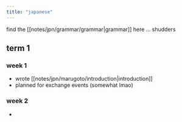 ```yaml
---
title: "japanese"
---
```

find the [[notes/jpn/grammar/grammar|grammar]] here ... shudders

## term 1
### week 1
- wrote [[notes/jpn/marugoto/introduction|introduction]]
- planned for exchange events (somewhat lmao)
### week 2
- 